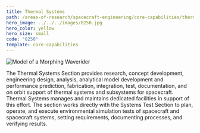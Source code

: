 ```yaml
---
title: Thermal Systems
path: /areas-of-research/spacecraft-engineering/core-capabilities/thermal-systems
hero_image: ../../../images/8250.jpg
hero_color: yellow
hero_size: small
code: "8250"
template: core-capabilities
---
```

![Model of a Morphing Waverider](../../../images/cc-8221.jpg)

The Thermal Systems Section provides research, concept development, engineering design, analysis, analytical model development and performance prediction, fabrication, integration, test, documentation, and on orbit support of thermal systems and subsystems for spacecraft. Thermal Systems manages and maintains dedicated facilities in support of this effort. The section works directly with the Systems Test Section to plan, operate, and execute environmental simulation tests of spacecraft and spacecraft systems, setting requirements, documenting processes, and verifying results.